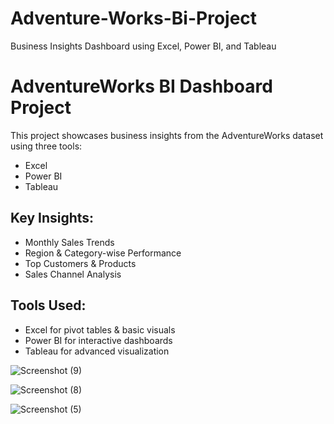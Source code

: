 # Adventure-Works-Bi-Project
Business Insights Dashboard using Excel, Power BI, and Tableau
# AdventureWorks BI Dashboard Project

This project showcases business insights from the AdventureWorks dataset using three tools:
- Excel
- Power BI
- Tableau

## Key Insights:
- Monthly Sales Trends
- Region & Category-wise Performance
- Top Customers & Products
- Sales Channel Analysis

## Tools Used:
- Excel for pivot tables & basic visuals
- Power BI for interactive dashboards
- Tableau for advanced visualization

![Screenshot (9)](https://github.com/user-attachments/assets/3ceb0fd0-4c5f-40d9-adc2-4279513f2b76)

![Screenshot (8)](https://github.com/user-attachments/assets/d597e8e2-3711-4dac-9d77-9080e413a945)

![Screenshot (5)](https://github.com/user-attachments/assets/2ec7bade-9697-4c3a-8a30-8bf939444125)
